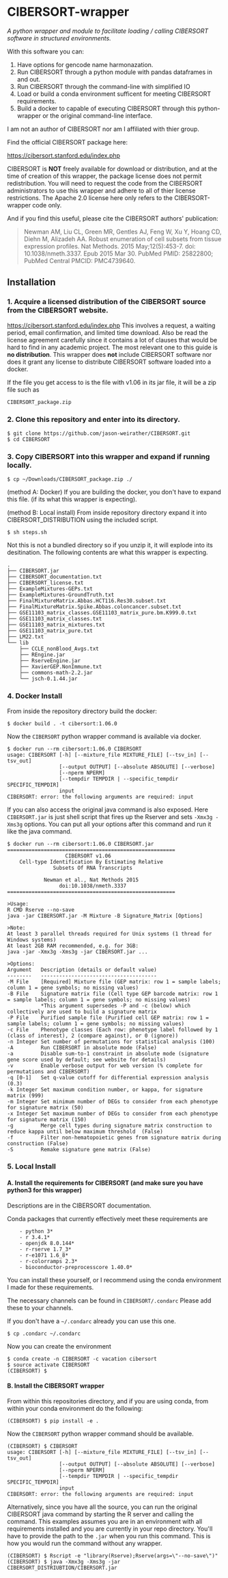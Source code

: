 # CIBERSORT-wrapper

*A python wrapper and module to facilitate loading / calling CIBERSORT software in structured environments.*

With this software you can:

1. Have options for gencode name harmonazation.
2. Run CIBERSORT through a python module with pandas dataframes in and out.
3. Run CIBERSORT through the command-line with simplified IO
4. Load or build a conda environment sufficent for meeting CIBERSORT requirements.
5. Build a docker to capable of executing CIBERSORT through this python-wrapper or the original command-line interface.

I am not an author of CIBERSORT nor am I affiliated with thier group.

Find the official CIBERSORT package here:

https://cibersort.stanford.edu/index.php

CIBERSORT is **NOT** freely available for download or distribution, and at the time of creation of this wrapper, the package license does not permit redistribution. You will need to request the code from the CIBERSORT administrators to use this wrapper and adhere to all of thier license restrictions. The Apache 2.0 license here only refers to the CIBERSORT-wrapper code only.

And if you find this useful, please cite the CIBERSORT authors' publication:

> Newman AM, Liu CL, Green MR, Gentles AJ, Feng W, Xu Y, Hoang CD, Diehn M,
> Alizadeh AA. Robust enumeration of cell subsets from tissue expression profiles. 
> Nat Methods. 2015 May;12(5):453-7. doi: 10.1038/nmeth.3337. Epub 2015 Mar 30.
> PubMed PMID: 25822800; PubMed Central PMCID: PMC4739640.

## Installation

### 1. Acquire a licensed distribution of the CIBERSORT source from the CIBERSORT website.

https://cibersort.stanford.edu/index.php This involves a request, a waiting period, email confirmation, and limited time download.  Also be read the license agreement carefully since it contains a lot of clauses that would be hard to find in any academic project.  The most relevant one to this guide is **no distribution**.  This wrapper does **not** include CIBERSORT software nor does it grant any license to distribute CIBERSORT software loaded into a docker.

If the file you get access to is the file with v1.06 in its jar file, it will be a zip file such as

`CIBERSORT_package.zip`


### 2. Clone this repository and enter into its directory.

```
$ git clone https://github.com/jason-weirather/CIBERSORT.git
$ cd CIBERSORT
```

### 3. Copy CIBERSORT into this wrapper and expand if running locally.

```
$ cp ~/Downloads/CIBERSORT_package.zip ./
````

(method A: Docker) If you are building the docker, you don't have to expand this file.  (if its what this wrapper is expecting).

(method B: Local install) From inside repository directory expand it into CIBERSORT_DISTRIBUTION using the included script.

```
$ sh steps.sh
```

Not this is not a bundled directory so if you unzip it, it will explode into its desitination. The following contents are what this wrapper is expecting.

```
.
├── CIBERSORT.jar
├── CIBERSORT_documentation.txt
├── CIBERSORT_license.txt
├── ExampleMixtures-GEPs.txt
├── ExampleMixtures-GroundTruth.txt
├── FinalMixtureMatrix.Abbas.HCT116.Res30.subset.txt
├── FinalMixtureMatrix.Spike.Abbas.coloncancer.subset.txt
├── GSE11103_matrix_classes.GSE11103_matrix_pure.bm.K999.0.txt
├── GSE11103_matrix_classes.txt
├── GSE11103_matrix_mixtures.txt
├── GSE11103_matrix_pure.txt
├── LM22.txt
└── lib
    ├── CCLE_nonBlood_Avgs.txt
    ├── REngine.jar
    ├── RserveEngine.jar
    ├── XavierGEP.NonImmune.txt
    ├── commons-math-2.2.jar
    └── jsch-0.1.44.jar
```

### 4. Docker Install

From inside the repository directory build the docker:

```
$ docker build . -t cibersort:1.06.0
```

Now the `CIBERSORT` python wrapper command is available via docker.
```
$ docker run --rm cibersort:1.06.0 CIBERSORT
usage: CIBERSORT [-h] [--mixture_file MIXTURE_FILE] [--tsv_in] [--tsv_out]
                 [--output OUTPUT] [--absolute ABSOLUTE] [--verbose]
                 [--nperm NPERM]
                 [--tempdir TEMPDIR | --specific_tempdir SPECIFIC_TEMPDIR]
                 input
CIBERSORT: error: the following arguments are required: input
```

If you can also access the original java command is also exposed. Here `CIBERSORT.jar` is just shell script that fires up the Rserver and sets `-Xmx3g -Xms3g` options.  You can put all your options after this command and run it like the java command.
```
$ docker run --rm cibersort:1.06.0 CIBERSORT.jar
=======================================================
                   CIBERSORT v1.06
    Cell-type Identification By Estimating Relative
               Subsets Of RNA Transcripts

            Newman et al., Nat Methods 2015
                 doi:10.1038/nmeth.3337
=======================================================

>Usage:
R CMD Rserve --no-save
java -jar CIBERSORT.jar -M Mixture -B Signature_Matrix [Options]

>Note:
At least 3 parallel threads required for Unix systems (1 thread for Windows systems)
At least 2GB RAM recommended, e.g. for 3GB:
java -jar -Xmx3g -Xms3g -jar CIBERSORT.jar ...

>Options:
Argument   Description (details or default value)
--------   --------------------------------------
-M File    [Required] Mixture file (GEP matrix: row 1 = sample labels; column 1 = gene symbols; no missing values)
-B File    Signature matrix file (Cell type GEP barcode matrix: row 1 = sample labels; column 1 = gene symbols; no missing values)
           *This argument supersedes -P and -c (below) which collectively are used to build a signature matrix
-P File    Purified sample file (Purified cell GEP matrix: row 1 = sample labels; column 1 = gene symbols; no missing values)
-c File    Phenotype classes (Each row: phenotype label followed by 1 (class of interest), 2 (compare against), or 0 (ignore))
-n Integer Set number of permutations for statistical analysis (100)
-A         Run CIBERSORT in absolute mode (False)
-a         Disable sum-to-1 constraint in absolute mode (signature gene score used by default; see website for details)
-v         Enable verbose output for web version (% complete for permutations and CIBERSORT)
-q [0-1]   Set q-value cutoff for differential expression analysis (0.3)
-k Integer Set maximum condition number, or kappa, for signature matrix (999)
-m Integer Set minimum number of DEGs to consider from each phenotype for signature matrix (50)
-x Integer Set maximum number of DEGs to consider from each phenotype for signature matrix (150)
-g         Merge cell types during signature matrix construction to reduce kappa until below maximum threshold  (False)
-f         Filter non-hematopoietic genes from signature matrix during construction (False)
-S         Remake signature gene matrix (False)
```

### 5. Local Install

#### A. Install the requirements for CIBERSORT (and make sure you have python3 for this wrapper)

Descriptions are in the CIBERSORT documentation.

Conda packages that currently effectively meet these requirements are

```
    - python 3*
    - r 3.4.1*
    - openjdk 8.0.144*
    - r-rserve 1.7_3*
    - r-e1071 1.6_8*
    - r-colorramps 2.3*
    - bioconductor-preprocesscore 1.40.0*
```

You can install these yourself, or I recommend using the conda environment I made for these requirements.

The necessary channels can be found in `CIBERSORT/.condarc` Please add these to your channels.

If you don't have a `~/.condarc` already you can use this one.

```
$ cp .condarc ~/.condarc
```

Now you can create the environment

```
$ conda create -n CIBERSORT -c vacation cibersort
$ source activate CIBERSORT
(CIBERSORT) $
```

#### B. Install the CIBERSORT wrapper

From within this repositories directory, and if you are using conda, from within your conda environment do the following:

```
(CIBERSORT) $ pip install -e .
```

Now the `CIBERSORT` python wrapper command should be available.

```
(CIBERSORT) $ CIBERSORT
usage: CIBERSORT [-h] [--mixture_file MIXTURE_FILE] [--tsv_in] [--tsv_out]
                 [--output OUTPUT] [--absolute ABSOLUTE] [--verbose]
                 [--nperm NPERM]
                 [--tempdir TEMPDIR | --specific_tempdir SPECIFIC_TEMPDIR]
                 input
CIBERSORT: error: the following arguments are required: input
```

Alternatively, since you have all the source, you can run the original CIBERSORT java command by starting the R server and calling the command. This examples assumes you are in an environment with all requirements installed and you are currently in your repo directory. You'll have to provide the path to the `.jar` when you run this command.  This is how you would run the command without any wrapper.

```
(CIBERSORT) $ Rscript -e "library(Rserve);Rserve(args=\"--no-save\")"
(CIBERSORT) $ java -Xmx3g -Xms3g -jar CIBERSORT_DISTRIUBTION/CIBERSORT.jar
```




